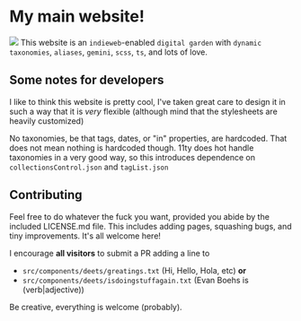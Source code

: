 # My main website!
![](https://wakapi.dev/api/badge/evan/interval:any/project:site)
This website is an `indieweb`-enabled `digital garden` with `dynamic taxonomies`, `aliases`, `gemini`, `scss`, `ts`, and lots of love.

## Some notes for developers

I like to think this website is pretty cool, I've taken great care to design
it in such a way that it is *very* flexible (although mind that the stylesheets are heavily customized)

No taxonomies, be that tags, dates, or "in" properties, are hardcoded. That does not mean nothing is hardcoded though. 11ty does hot handle taxonomies in a very good way, so this introduces dependence on `collectionsControl.json` and `tagList.json` 

## Contributing

Feel free to do whatever the fuck you want, provided you abide by the
included LICENSE.md file. This includes adding pages, squashing bugs, and
tiny improvements. It's all welcome here!

I encourage **all visitors** to submit a PR adding a line to

- `src/components/deets/greatings.txt` (Hi, Hello, Hola, etc) **or**
- `src/components/deets/isdoingstuffagain.txt` (Evan Boehs is (verb|adjective))

Be creative, everything is welcome (probably).
